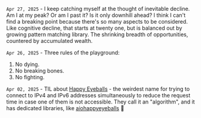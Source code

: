 `Apr 27, 2025` - I keep catching myself at the thought of inevitable decline.
Am I at my peak? Or am I past it? Is it only downhill ahead?
I think I can't find a breaking point because there's so many aspects to be considered.
Like cognitive decline, that starts at twenty one, but is balanced out by growing pattern matching library.
The shrinking breadth of opportunities, countered by accumulated wealth.

`Apr 26, 2025` - Three rules of the playground:

1. No dying. 
2. No breaking bones. 
3. No fighting.

`Apr 02, 2025` - TIL about [Happy Eyeballs](https://en.wikipedia.org/wiki/Happy_Eyeballs) - the weirdest name for trying to connect to IPv4 and IPv6 addresses simultaneously to reduce the request time in case one of them is not accessible.
They call it an "algorithm", and it has dedicated libraries, like [aiohappyeyeballs](https://github.com/aio-libs/aiohappyeyeballs) 👏
